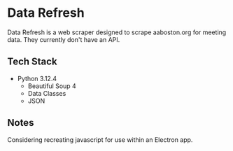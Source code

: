 # Data Refresh

Data Refresh is a web scraper designed to scrape aaboston.org for meeting data. They currently don't have an API.

## Tech Stack

- Python 3.12.4
  - Beautiful Soup 4
  - Data Classes
  - JSON

## Notes

Considering recreating javascript for use within an Electron app.
